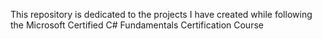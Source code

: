 This repository is dedicated to the projects I have created while following the Microsoft Certified C# Fundamentals Certification Course
